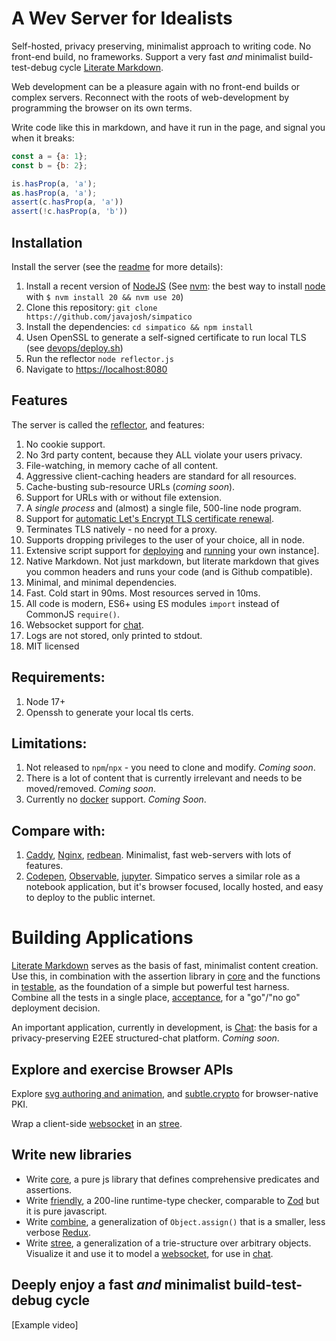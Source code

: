 # A Wev Server for Idealists
Self-hosted, privacy preserving, minimalist approach to writing code.
No front-end build, no frameworks.
Support a very fast *and* minimalist build-test-debug cycle
[Literate Markdown](lit.md).

Web development can be a pleasure again with no front-end builds or complex servers.
Reconnect with the roots of web-development by programming the browser on its own terms.

Write code like this in markdown, and have it run in the page, and signal you when it breaks:

```js
const a = {a: 1};
const b = {b: 2};

is.hasProp(a, 'a');
as.hasProp(a, 'a');
assert(c.hasProp(a, 'a'))
assert(!c.hasProp(a, 'b'))
```

## Installation
Install the server (see the [readme](readme.md) for more details):
  1. Install a recent version of [NodeJS](https://nodejs.org/en/download/current) (See [nvm](https://github.com/nvm-sh/nvm): the best way to install [node](https://nodejs.org) with `$ nvm install 20 && nvm use 20`)
  2. Clone this repository: `git clone https://github.com/javajosh/simpatico`
  3. Install the dependencies: `cd simpatico && npm install`
  4. Usen OpenSSL to generate a self-signed certificate to run local TLS (see [devops/deploy.sh](devops/deploy.sh#generateSelfSignedCert))
  5. Run the reflector `node reflector.js`
  6. Navigate to [https://localhost:8080](https://localhost:8080)

## Features
The server is called the [reflector](reflector.md), and features:
  1. No cookie support.
  2. No 3rd party content, because they ALL violate your users privacy.
  3. File-watching, in memory cache of all content.
  3. Aggressive client-caching headers are standard for all resources.
  3. Cache-busting sub-resource URLs (*coming soon*).
  3. Support for URLs with or without file extension.
  4. A *single process* and (almost) a single file, 500-line node program.
  5. Support for [automatic Let's Encrypt TLS certificate renewal](/devops/certbot.md).
  5. Terminates TLS natively - no need for a proxy.
  6. Supports dropping privileges to the user of your choice, all in node.
  6. Extensive script support for [deploying](/devops/deploy.sh) and [running](/devops/lib.sh) your own instance].
  7. Native Markdown. Not just markdown, but literate markdown that gives you common headers and runs your code (and is Github compatible).
  8. Minimal, and minimal dependencies.
  9. Fast. Cold start in 90ms. Most resources served in 10ms.
  10. All code is modern, ES6+ using ES modules `import` instead of CommonJS `require()`.
  11. Websocket support for [chat](chat.md).
  11. Logs are not stored, only printed to stdout.
  12. MIT licensed

## Requirements:
  1. Node 17+
  2. Openssh to generate your local tls certs.

## Limitations:
  1. Not released to `npm`/`npx` - you need to clone and modify. *Coming soon*.
  2. There is a lot of content that is currently irrelevant and needs to be moved/removed. *Coming soon*.
  3. Currently no [docker](kata/docker.md) support. *Coming Soon*.

## Compare with:
  1. [Caddy](https://caddyserver.com/), [Nginx](https://nginx.org/), [redbean](https://redbean.dev/). Minimalist, fast web-servers with lots of features.
  2. [Codepen](https://codepen.io/), [Observable](https://observablehq.com/), [jupyter](https://jupyter.org/). Simpatico serves a similar role as a notebook application, but it's browser focused, locally hosted, and easy to deploy to the public internet.


# Building Applications
[Literate Markdown](lit.md) serves as the basis of fast, minimalist content creation.
Use this, in combination with the assertion library in [core](core.md) and the functions in [testable](testable.js), as the foundation of a simple but powerful test harness.
Combine all the tests in a single place, [acceptance](acceptance.md), for a "go"/"no go" deployment decision.

An important application, currently in development, is [Chat](chat.md): the basis for a privacy-preserving E2EE structured-chat platform. *Coming soon*.

## Explore and exercise Browser APIs
Explore [svg authoring and animation](svg.md), and [subtle.crypto](crypto.md) for browser-native PKI.

Wrap a client-side [websocket](websocket.md) in an [stree](stree.md).

## Write new libraries
   - Write [core](core.md), a pure js library that defines comprehensive predicates and assertions.
   - Write [friendly](friendly.md), a 200-line runtime-type checker, comparable to [Zod](https://zod.dev/) but it is pure javascript.
   - Write [combine](combine.md), a generalization of `Object.assign()` that is a smaller, less verbose [Redux](https://redux.js.org/).
   - Write [stree](stree.md), a generalization of a trie-structure over arbitrary objects. Visualize it and use it to model a [websocket](websocket.md), for use in [chat](chat.md).

## Deeply enjoy a fast *and* minimalist build-test-debug cycle

[Example video]

